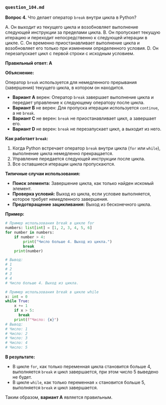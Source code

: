 ### `question_104.md`

**Вопрос 4.** Что делает оператор `break` внутри цикла в Python?

A.  Он выходит из текущего цикла и возобновляет выполнение следующей инструкции за пределами цикла.
B.  Он пропускает текущую итерацию и переходит непосредственно к следующей итерации в цикле.
C.  Он временно приостанавливает выполнение цикла и возобновляет его только при изменении определенного условия.
D.  Он перезапускает цикл с первой строки с исходным условием.

**Правильный ответ: A**

**Объяснение:**

Оператор `break` используется для немедленного прерывания (завершения) текущего цикла, в котором он находится.

*   **Вариант A** верен: Оператор `break` завершает выполнение цикла и передает управление к следующему оператору после цикла.
*   **Вариант B** не верен: Для пропуска итерации используется `continue`, а не `break`.
*   **Вариант C** не верен: `break` не приостанавливает цикл, а завершает его.
*   **Вариант D** не верен:  `break` не перезапускает цикл, а выходит из него.

**Как работает `break`:**

1.  Когда Python встречает оператор `break` внутри цикла (`for` или `while`), выполнение цикла немедленно прекращается.
2.  Управление передается следующей инструкции после цикла.
3.  Все оставшиеся итерации цикла пропускаются.

**Типичные случаи использования:**

*   **Поиск элемента:** Завершение цикла, как только найден искомый элемент.
*   **Проверка условий:** Выход из цикла, если условие выполняется, которое требует немедленного завершения.
*   **Предотвращение зацикливания:** Выход из бесконечного цикла.

**Пример:**

```python
# Пример использования break в цикле for
numbers: list[int] = [1, 2, 3, 4, 5, 6]
for number in numbers:
    if number > 4:
        print("Число больше 4. Выход из цикла.")
        break
    print(number)

# Вывод:
# 1
# 2
# 3
# 4
# Число больше 4. Выход из цикла.

# Пример использования break в цикле while
x: int = 0
while True:
    x += 1
    if x > 5:
      break
    print(f"Число: {x}")
# Вывод:
# Число: 1
# Число: 2
# Число: 3
# Число: 4
# Число: 5
```

**В результате:**
*   В цикле `for`, как только переменная цикла становится больше 4, выполняется `break` и цикл завершается, при этом число 5 выведено не будет.
*   В цикле `while`, как только переменная `x` становится больше 5, выполняется `break` и цикл завершается.

Таким образом, **вариант A** является правильным.
